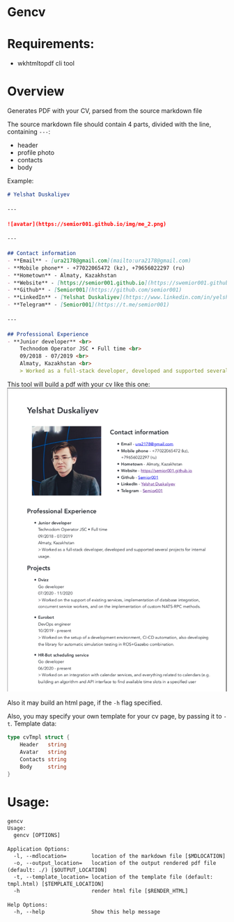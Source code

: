 # Gencv

# Requirements:
- wkhtmltopdf cli tool

# Overview
Generates PDF with your CV, parsed from the source markdown file

The source markdown file should contain 4 parts, divided with the line, containing `---`:
- header
- profile photo
- contacts
- body

Example:
```markdown
# Yelshat Duskaliyev

---

![avatar](https://semior001.github.io/img/me_2.png)

---

## Contact information
- **Email** - [ura2178@gmail.com](mailto:ura2178@gmail.com)                                   
- **Mobile phone** - +77022065472 (kz), +79656022297 (ru)                                           
- **Hometown** - Almaty, Kazakhstan                                                             
- **Website** - [https://semior001.github.io](https://swemior001.github.io)                     
- **Github** - [Semior001](https://github.com/semior001)                                      
- **LinkedIn** - [Yelshat Duskaliyev](https://www.linkedin.com/in/yelshat-duskaliev-181813139/) 
- **Telegram** - [Semior001](https://t.me/semior001)                                            

---

## Professional Experience
- **Junior developer** <br>
    Technodom Operator JSC • Full time <br>
    09/2018 - 07/2019 <br>
    Almaty, Kazakhstan <br>
    > Worked as a full-stack developer, developed and supported several projects for internal usage.

```

This tool will build a pdf with your cv like this one:
![](out.png)

Also it may build an html page, if the `-h` flag specified.

Also, you may specify your own template for your cv page, by passing it to `-t`. Template data:
```go
type cvTmpl struct {
	Header   string
	Avatar   string
	Contacts string
	Body     string
}
```

# Usage:
```text
gencv
Usage:
  gencv [OPTIONS]

Application Options:
  -l, --mdlocation=        location of the markdown file [$MDLOCATION]
  -o, --output_location=   location of the output rendered pdf file (default: ./) [$OUTPUT_LOCATION]
  -t, --template_location= location of the template file (default: tmpl.html) [$TEMPLATE_LOCATION]
  -h                       render html file [$RENDER_HTML]

Help Options:
  -h, --help               Show this help message
```
